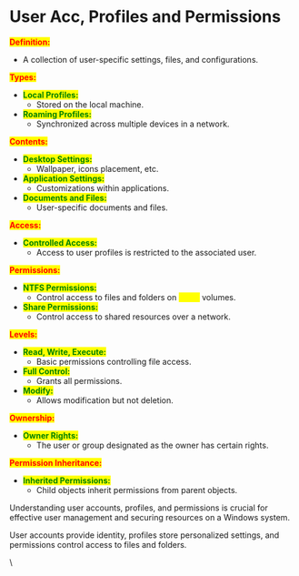 # User Acc, Profiles and Permissions

<mark style="color:red;">**Definition:**</mark>

* A collection of user-specific settings, files, and configurations.

<mark style="color:red;">**Types:**</mark>

* <mark style="color:green;">**Local Profiles:**</mark>
  * Stored on the local machine.
* <mark style="color:green;">**Roaming Profiles:**</mark>
  * Synchronized across multiple devices in a network.

<mark style="color:red;">**Contents:**</mark>

* <mark style="color:green;">**Desktop Settings:**</mark>
  * Wallpaper, icons placement, etc.
* <mark style="color:green;">**Application Settings:**</mark>
  * Customizations within applications.
* <mark style="color:green;">**Documents and Files:**</mark>
  * User-specific documents and files.

<mark style="color:red;">**Access:**</mark>

* <mark style="color:green;">**Controlled Access:**</mark>
  * Access to user profiles is restricted to the associated user.

<mark style="color:red;">**Permissions:**</mark>

* <mark style="color:green;">**NTFS Permissions:**</mark>
  * Control access to files and folders on <mark style="color:yellow;">NTFS</mark> volumes.
* <mark style="color:green;">**Share Permissions:**</mark>
  * Control access to shared resources over a network.

<mark style="color:red;">**Levels:**</mark>

* <mark style="color:green;">**Read, Write, Execute:**</mark>
  * Basic permissions controlling file access.
* <mark style="color:green;">**Full Control:**</mark>
  * Grants all permissions.
* <mark style="color:green;">**Modify:**</mark>
  * Allows modification but not deletion.

<mark style="color:red;">**Ownership:**</mark>

* <mark style="color:green;">**Owner Rights:**</mark>
  * The user or group designated as the owner has certain rights.

<mark style="color:red;">**Permission Inheritance:**</mark>

* <mark style="color:green;">**Inherited Permissions:**</mark>
  * Child objects inherit permissions from parent objects.

Understanding user accounts, profiles, and permissions is crucial for effective user management and securing resources on a Windows system.

&#x20;User accounts provide identity, profiles store personalized settings, and permissions control access to files and folders.

\
